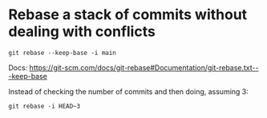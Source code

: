 # Rebase a stack of commits without dealing with conflicts


```
git rebase --keep-base -i main
```

Docs: https://git-scm.com/docs/git-rebase#Documentation/git-rebase.txt---keep-base

Instead of checking the number of commits and then doing, assuming 3:

```
git rebase -i HEAD~3
```
